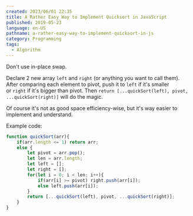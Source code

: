 ```yaml
---
created: 2023/06/01 22:35
title: A Rather Easy Way to Implement Quicksort in JavaScript
published: 2019-05-23
language: en-US
pathname: a-rather-easy-way-to-implement-quicksort-in-js
category: Programming
tags:
  - Algorithm
---
```

Don't use in-place swap.

Declare 2 new array `left` and `right` (or anything you want to call them). After comparing each element to pivot, push it to `left` if it's smaller or `right` if it's bigger than pivot. Then `return [...quickSort(left), pivot, ...quickSort(right)]` will do the magic.

Of course it's not as good space efficiency-wise, but it's way easier to implement and understand.

Example code:

```js
function quickSort(arr){
	if(arr.length <= 1) return arr;
	else {
		let pivot = arr.pop();
		let len = arr.length;
		let left = [];
		let right = [];
		for(let i = 0; i < len; i++){
			if(arr[i] >= pivot) right.push(arr[i]);
			else left.push(arr[i]);
		}
		return [...quickSort(left), pivot, ...quickSort(right)];
	}
}
```
